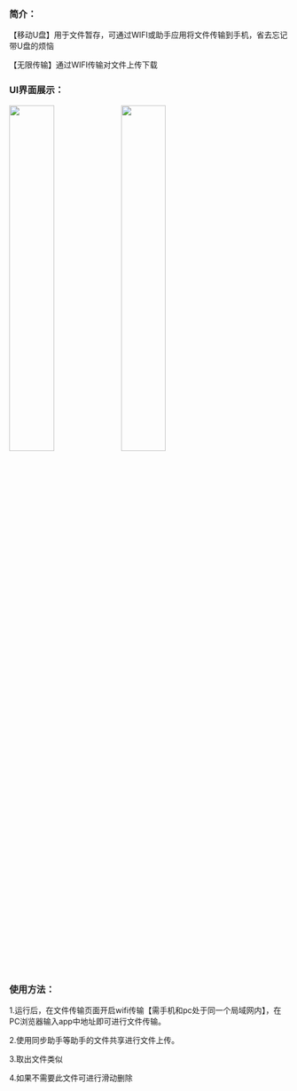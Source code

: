 
### 简介：

【移动U盘】用于文件暂存，可通过WIFI或助手应用将文件传输到手机，省去忘记带U盘的烦恼

【无限传输】通过WIFI传输对文件上传下载

### UI界面展示：

<img src="http://oymh7obku.bkt.clouddn.com/other/IMG_1622.PNG" width="40%" height="auto"><img src="http://oymh7obku.bkt.clouddn.com/other/IMG_1623.PNG" width="40%" height="auto">

### 使用方法：

1.运行后，在文件传输页面开启wifi传输【需手机和pc处于同一个局域网内】，在PC浏览器输入app中地址即可进行文件传输。

2.使用同步助手等助手的文件共享进行文件上传。

3.取出文件类似

4.如果不需要此文件可进行滑动删除
